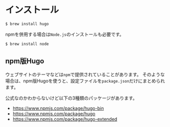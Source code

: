 # インストール

```bash
$ brew install hugo
```

npmを併用する場合は``Node.js``のインストールも必要です。

```bash
$ brew install node
```

## npm版Hugo

ウェブサイトのテーマなどは``npm``で提供されていることがあります。
そのような場合は、npm版Hugoを使うと、設定ファイルを``package.json``だけにまとめられます。

公式なのかわからないけど以下の3種類のパッケージがあります。

- https://www.npmjs.com/package/hugo-bin
- https://www.npmjs.com/package/hugo
- https://www.npmjs.com/package/hugo-extended
